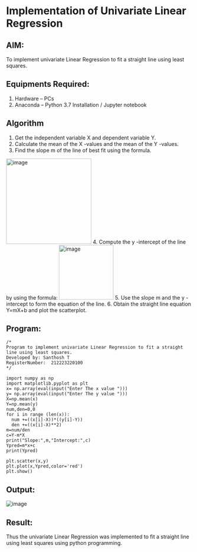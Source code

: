 # Implementation of Univariate Linear Regression
## AIM:
To implement univariate Linear Regression to fit a straight line using least squares.

## Equipments Required:
1. Hardware – PCs
2. Anaconda – Python 3.7 Installation / Jupyter notebook

## Algorithm
1. Get the independent variable X and dependent variable Y.
2. Calculate the mean of the X -values and the mean of the Y -values.
3. Find the slope m of the line of best fit using the formula. 
<img width="231" alt="image" src="https://user-images.githubusercontent.com/93026020/192078527-b3b5ee3e-992f-46c4-865b-3b7ce4ac54ad.png">
4. Compute the y -intercept of the line by using the formula:
<img width="148" alt="image" src="https://user-images.githubusercontent.com/93026020/192078545-79d70b90-7e9d-4b85-9f8b-9d7548a4c5a4.png">
5. Use the slope m and the y -intercept to form the equation of the line.
6. Obtain the straight line equation Y=mX+b and plot the scatterplot.

## Program:
```
/*
Program to implement univariate Linear Regression to fit a straight line using least squares.
Developed by: Santhosh T
RegisterNumber:  212223220100 
*/
```
```
import numpy as np
import matplotlib.pyplot as plt
x= np.array(eval(input("Enter The x value ")))
y= np.array(eval(input("Enter The y value ")))
X=np.mean(x)
Y=np.mean(y)
num,den=0,0
for i in range (len(x)):
  num +=((x[i]-X))*((y[i]-Y))
  den +=((x[i]-X)**2)
m=num/den
c=Y-m*X
print("Slope:",m,"Intercept:",c)
Ypred=m*x+c
print(Ypred)

plt.scatter(x,y)
plt.plot(x,Ypred,color='red')
plt.show()

```

## Output:
![image](https://github.com/SanthoshThiru/Find-the-best-fit-line-using-Least-Squares-Method/assets/148958618/cd213199-94e8-4fcc-972c-902690c60197)



## Result:
Thus the univariate Linear Regression was implemented to fit a straight line using least squares using python programming.

